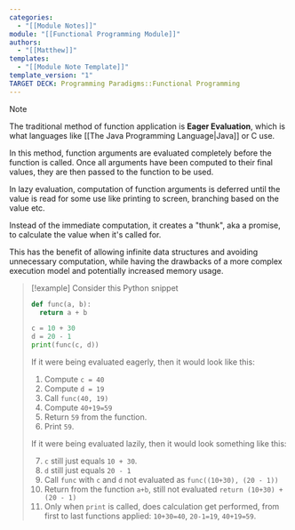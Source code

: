 ```yaml
---
categories:
  - "[[Module Notes]]"
module: "[[Functional Programming Module]]"
authors:
  - "[[Matthew]]"
templates:
  - "[[Module Note Template]]"
template_version: "1"
TARGET DECK: Programming Paradigms::Functional Programming
---
```

> [!note]
> The traditional method of function application is **Eager Evaluation**, which is what languages like [[The Java Programming Language|Java]] or C use.
> 
> In this method, function arguments are evaluated completely before the function is called. Once all arguments have been computed to their final values, they are then passed to the function to be used.

In lazy evaluation, computation of function arguments is deferred until the value is read for some use like printing to screen, branching based on the value etc.

Instead of the immediate computation, it creates a "thunk", aka a promise, to calculate the value when it's called for.

This has the benefit of allowing infinite data structures and avoiding unnecessary computation, while having the drawbacks of a more complex execution model and potentially increased memory usage.

> [!example]
> Consider this Python snippet
> 
> ```Python
> def func(a, b):
> 	return a + b
> 
> c = 10 + 30
> d = 20 - 1
> print(func(c, d))
> ```
> 
> If it were being evaluated eagerly, then it would look like this:
> 
> 1. Compute `c = 40`
> 2. Compute `d = 19`
> 3. Call `func(40, 19)`
> 4. Compute `40+19=59`
> 5. Return `59` from the function.
> 6. Print `59`.
> 
> If it were being evaluated lazily, then it would look something like this:
> 
> 7. `c` still just equals `10 + 30`.
> 8. `d` still just equals `20 - 1`
> 9. Call `func` with `c` and `d` not evaluated as `func((10+30), (20 - 1))`
> 10. Return from the function `a+b`, still not evaluated `return (10+30) + (20 - 1)`
> 11. Only when `print` is called, does calculation get performed, from first to last functions applied: `10+30=40`, `20-1=19`, `40+19=59`.
